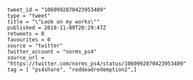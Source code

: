 ```
tweet_id = "1060992870423953409"
type = "tweet"
title = "\"Look on my works\""
published = 2018-11-09T20:29:47Z
retweets = 0
favourites = 0
source = "twitter"
twitter_account = "norms_ps4"
source_url = "https://twitter.com/norms_ps4/status/1060992870423953409"
tag = [ "ps4share", "reddeadredemption2",]
```

<p class='image'><img src='http://mnf.m17s.net/2018/11/09/DrlnY_VWkAAJOge.jpg' alt=''></p>

